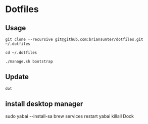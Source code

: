 # Dotfiles
## Usage
`git clone --recursive git@github.com:briansunter/dotfiles.git ~/.dotfiles`

`cd ~/.dotfiles`

`./manage.sh bootstrap`

## Update
`dot`

## install desktop manager
sudo yabai --install-sa
brew services restart yabai
killall Dock

